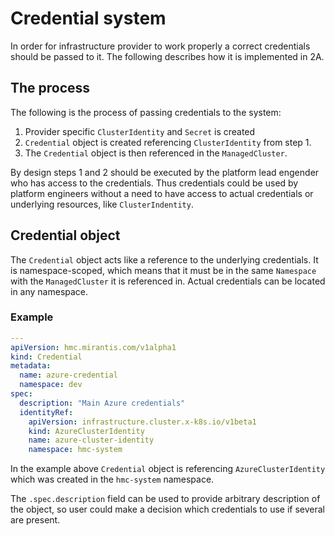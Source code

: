 # Credential system

In order for infrastructure provider to work properly a correct credentials
should be passed to it. The following describes how it is implemented in 2A.

## The process

The following is the process of passing credentials to the system:

1. Provider specific `ClusterIdentity` and `Secret` is created
2. `Credential` object is created referencing `ClusterIdentity` from step 1.
3. The `Credential` object is then referenced in the `ManagedCluster`.

By design steps 1 and 2 should be executed by the platform lead engender who has
access to the credentials. Thus credentials could be used by platform engineers
without a need to have access to actual credentials or underlying resources,
like `ClusterIndentity`.

## Credential object

The `Credential` object acts like a reference to the underlying credentials. It is
namespace-scoped, which means that it must be in the same `Namespace` with the
`ManagedCluster` it is referenced in.
Actual credentials can be located in any namespace.

### Example

```yaml
---
apiVersion: hmc.mirantis.com/v1alpha1
kind: Credential
metadata:
  name: azure-credential
  namespace: dev
spec:
  description: "Main Azure credentials"
  identityRef:
    apiVersion: infrastructure.cluster.x-k8s.io/v1beta1
    kind: AzureClusterIdentity
    name: azure-cluster-identity
    namespace: hmc-system
```

In the example above `Credential` object is referencing `AzureClusterIdentity`
which was created in the `hmc-system` namespace.

The `.spec.description` field can be used to provide arbitrary description of the
object, so user could make a decision which credentials to use if several are
present.
